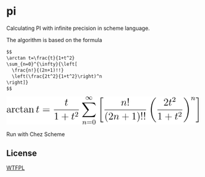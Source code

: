 # pi
Calculating PI with infinite precision in scheme language.

The algorithm is based on the formula
```
$$
\arctan t=\frac{t}{1+t^2}
\sum_{n=0}^{\infty}{\left[
  \frac{n!}{(2n+1)!!}
  \left(\frac{2t^2}{1+t^2}\right)^n
\right]}
$$
```
![image](https://github.com/Matheritasiv/pi/raw/main/formula.svg)

Run with Chez Scheme

## License
[WTFPL](http://www.wtfpl.net/txt/copying)
